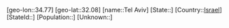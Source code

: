 ﻿---
location: [32.08,34.77]
type: City
tags:
- geo/City


SpocWebEntityId: 34796
isDeleted: false
confidential: public

---
[geo-lon::34.77]
[geo-lat::32.08]
[name::Tel Aviv]
[State::]
[Country::[Israel](geo/Continent/Asia/Israel.md)]
[StateId::]
[Population::]
[Unknown::]

